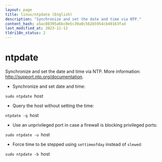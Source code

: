 ```yaml
---
layout: page
title: linux/ntpdate (English)
description: "Synchronize and set the date and time via NTP."
content_hash: a5ac08395a6bc0e5c39a0c562b5954cb40163fad
last_modified_at: 2023-11-12
tldri18n_status: 2
---
```

# ntpdate

Synchronize and set the date and time via NTP.
More information: <http://support.ntp.org/documentation>.

- Synchronize and set date and time:

`sudo ntpdate `<span class="tldr-var badge badge-pill bg-dark-lm bg-white-dm text-white-lm text-dark-dm font-weight-bold">host</span>

- Query the host without setting the time:

`ntpdate -q `<span class="tldr-var badge badge-pill bg-dark-lm bg-white-dm text-white-lm text-dark-dm font-weight-bold">host</span>

- Use an unprivileged port in case a firewall is blocking privileged ports:

`sudo ntpdate -u `<span class="tldr-var badge badge-pill bg-dark-lm bg-white-dm text-white-lm text-dark-dm font-weight-bold">host</span>

- Force time to be stepped using `settimeofday` instead of `slewed`:

`sudo ntpdate -b `<span class="tldr-var badge badge-pill bg-dark-lm bg-white-dm text-white-lm text-dark-dm font-weight-bold">host</span>
